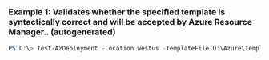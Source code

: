 ### Example 1: Validates whether the specified template is syntactically correct and will be accepted by Azure Resource Manager.. (autogenerated)
```powershell
PS C:\> Test-AzDeployment -Location westus -TemplateFile D:\Azure\Templates\EngineeringSite.json -TemplateParameterObject <Hashtable>
```


